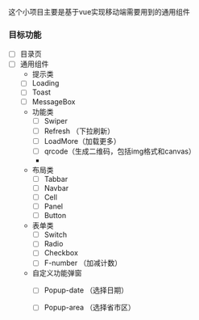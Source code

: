 这个小项目主要是基于vue实现移动端需要用到的通用组件

### **目标功能**


- [ ] 目录页 
- [ ] 通用组件
    - 提示类
    - [ ] Loading
    - [ ] Toast
    - [ ] MessageBox
    
    - 功能类
        - [ ] Swiper
        - [ ] Refresh （下拉刷新）
        - [ ] LoadMore（加载更多）
        - [ ] qrcode（生成二维码，包括img格式和canvas）
        - 
    - 布局类
        - [ ] Tabbar
        - [ ] Navbar
        - [ ] Cell
        - [ ] Panel
        - [ ] Button
        
    - 表单类  
        - [ ] Switch
        - [ ] Radio
        - [ ] Checkbox
        - [ ] F-number  （加减计数）
        
    - 自定义功能弹窗
        - [ ] Popup-date   （选择日期）
        - [ ] Popup-area   （选择省市区）




